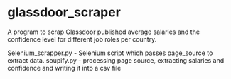 # glassdoor_scraper
A program to scrap Glassdoor published average salaries and the confidence level for different job roles per country.

Selenium_scrapper.py - Selenium script which passes page_source to extract data.
soupify.py - processing page source, extracting salaries and confidence and writing it into a csv file

